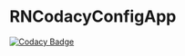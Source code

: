 # RNCodacyConfigApp

[![Codacy Badge](https://app.codacy.com/project/badge/Grade/e10a4cef531d40f8aedf452ac2af1c96)](https://app.codacy.com/gh/majidbsf/RNCodacyConfigApp/dashboard?utm_source=gh&utm_medium=referral&utm_content=&utm_campaign=Badge_grade)
